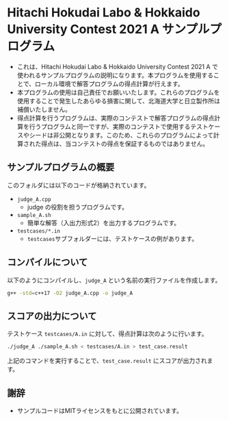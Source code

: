 # Hitachi Hokudai Labo & Hokkaido University Contest 2021 A サンプルプログラム

* これは、Hitachi Hokudai Labo & Hokkaido University Contest 2021 A で使われるサンプルプログラムの説明になります。本プログラムを使用することで、ローカル環境で解答プログラムの得点計算が行えます。
* 本プログラムの使用は自己責任でお願いいたします。これらのプログラムを使用することで発生したあらゆる損害に関して、北海道大学と日立製作所は補償いたしません。
* 得点計算を行うプログラムは、実際のコンテストで解答プログラムの得点計算を行うプログラムと同一ですが、実際のコンテストで使用するテストケースやシードは非公開となります。このため、これらのプログラムによって計算された得点は、当コンテストの得点を保証するものではありません。

## サンプルプログラムの概要

このフォルダには以下のコードが格納されています。

* `judge_A.cpp`
  * judge の役割を担うプログラムです。
* `sample_A.sh`
  * 簡単な解答（入出力形式2）を出力するプログラムです。
* `testcases/*.in`
  * `testcases`サブフォルダーには、テストケースの例があります。

## コンパイルについて

以下のようにコンパイルし、`judge_A` という名前の実行ファイルを作成します。

```bash
g++ -std=c++17 -O2 judge_A.cpp -o judge_A
```

## スコアの出力について

テストケース `testcases/A.in` に対して、得点計算は次のように行います。

```bash
./judge_A ./sample_A.sh < testcases/A.in > test_case.result
```

上記のコマンドを実行することで、`test_case.result` にスコアが出力されます。

## 謝辞

* サンプルコードはMITライセンスをもとに公開されています。
